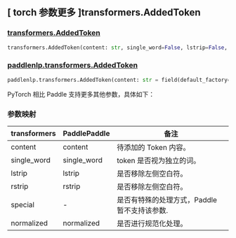 ## [ torch 参数更多 ]transformers.AddedToken

### [transformers.AddedToken](https://github.com/huggingface/transformers/blob/d625294d79341662784495551abdf45e6cb9372f/src/transformers/tokenization_utils_base.py#L84)

```python
transformers.AddedToken(content: str, single_word=False, lstrip=False, rstrip=False, special=False, normalized=None)
```

### [paddlenlp.transformers.AddedToken](https://github.com/PaddlePaddle/PaddleNLP/blob/e336e78c338d2514ee6c937982ce5d8c960b85ff/paddlenlp/transformers/tokenizer_utils_base.py#L48)

```python
paddlenlp.transformers.AddedToken(content: str = field(default_factory=str), single_word: bool = False， lstrip: bool = False, rstrip: bool = False, normalized: bool = True)
```

PyTorch 相比 Paddle 支持更多其他参数，具体如下：

### 参数映射

| transformers | PaddlePaddle | 备注                   |
| ------------ | ------------ | ---------------------- |
| content      | content      | 待添加的 Token 内容。  |
| single_word  | single_word  | token 是否视为独立的词。 |
| lstrip       | lstrip       | 是否移除左侧空白符。    |
| rstrip       | rstrip       | 是否移除左侧空白符。    |
| special      | -      | 是否有特殊的处理方式，Paddle 暂不支持该参数.  |
| normalized   | normalized  | 是否进行规范化处理。  |
